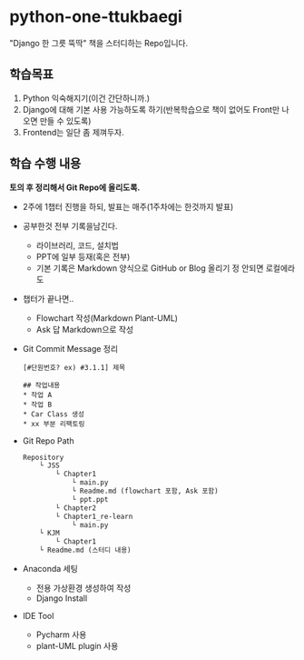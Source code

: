 # python-one-ttukbaegi
"Django 한 그릇 뚝딱" 책을 스터디하는 Repo입니다.

## 학습목표

1. Python 익숙해지기(이건 간단하니까.)
2. Django에 대해 기본 사용 가능하도록 하기(반복학습으로 책이 없어도 Front만 나오면 만들 수 있도록)
3. Frontend는 일단 좀 제껴두자.

## 학습 수행 내용

**토의 후 정리해서 Git Repo에 올리도록.**

- 2주에 1챕터 진행을 하되, 발표는 매주(1주차에는 한것까지 발표)
- 공부한것 전부 기록을남긴다.
    - 라이브러리, 코드, 설치법
    - PPT에 일부 등재(혹은 전부)
    - 기본 기록은 Markdown 양식으로 GitHub or Blog 올리기 정 안되면 로컬에라도
- 챕터가 끝나면..
    - Flowchart 작성(Markdown Plant-UML)
    - Ask 답 Markdown으로 작성
- Git Commit Message 정리
    
    ```text
    [#단원번호? ex) #3.1.1] 제목
    
    ## 작업내용
    * 작업 A
    * 작업 B
    * Car Class 생성
    * xx 부분 리팩토링
    ```
    
- Git Repo Path
    
    ```markdown
    Repository
    	└ JSS
    		└ Chapter1
    			└ main.py
    			└ Readme.md (flowchart 포함, Ask 포함)
    			└ ppt.ppt
    		└ Chapter2
    		└ Chapter1_re-learn
    			└ main.py
    	└ KJM
    		└ Chapter1
    	└ Readme.md (스터디 내용)
    ```
    
- Anaconda 세팅
    - 전용 가상환경 생성하여 작성
    - Django Install
- IDE Tool
    - Pycharm 사용
    - plant-UML plugin 사용